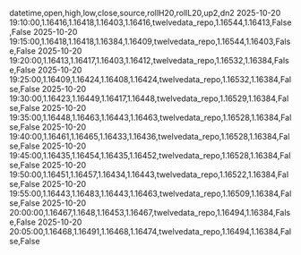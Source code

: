 datetime,open,high,low,close,source,rollH20,rollL20,up2,dn2
2025-10-20 19:10:00,1.16416,1.16418,1.16403,1.16416,twelvedata_repo,1.16544,1.16413,False,False
2025-10-20 19:15:00,1.16418,1.16418,1.16384,1.16409,twelvedata_repo,1.16544,1.16403,False,False
2025-10-20 19:20:00,1.16413,1.16417,1.16403,1.16412,twelvedata_repo,1.16532,1.16384,False,False
2025-10-20 19:25:00,1.16409,1.16424,1.16408,1.16424,twelvedata_repo,1.16532,1.16384,False,False
2025-10-20 19:30:00,1.16423,1.16449,1.16417,1.16448,twelvedata_repo,1.16529,1.16384,False,False
2025-10-20 19:35:00,1.16448,1.16463,1.16443,1.16463,twelvedata_repo,1.16528,1.16384,False,False
2025-10-20 19:40:00,1.16461,1.16465,1.16433,1.16436,twelvedata_repo,1.16528,1.16384,False,False
2025-10-20 19:45:00,1.16435,1.16454,1.16435,1.16452,twelvedata_repo,1.16528,1.16384,False,False
2025-10-20 19:50:00,1.16451,1.16457,1.16434,1.16443,twelvedata_repo,1.16522,1.16384,False,False
2025-10-20 19:55:00,1.16443,1.16483,1.16443,1.16463,twelvedata_repo,1.16509,1.16384,False,False
2025-10-20 20:00:00,1.16467,1.1648,1.16453,1.16467,twelvedata_repo,1.16494,1.16384,False,False
2025-10-20 20:05:00,1.16468,1.16491,1.16468,1.16474,twelvedata_repo,1.16494,1.16384,False,False
